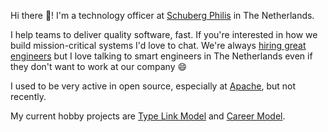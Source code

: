 Hi there 👋! I'm a technology officer at [Schuberg Philis](https://github.com/schubergphilis) in The Netherlands.

I help teams to deliver quality software, fast. If you're interested in how we build mission-critical systems I'd love to chat. We're always [hiring great engineers](https://schubergphilis.com/careers) but I love talking to smart engineers in The Netherlands even if they don't want to work at our company 😄

I used to be very active in open source, especially at [Apache](https://www.apache.org/), but not recently.

My current hobby projects are [Type Link Model](https://type.link.model.tools/) and [Career Model](https://career.model.tools/).
